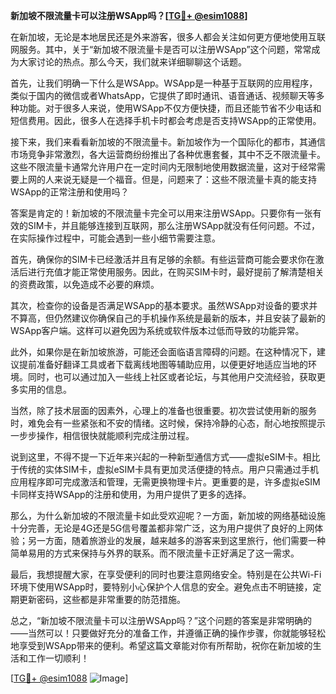 **新加坡不限流量卡可以注册WSApp吗？[[TG💪+ @esim1088](https://t.me/s/esim1088)]**

在新加坡，无论是本地居民还是外来游客，很多人都会关注如何更方便地使用互联网服务。其中，关于“新加坡不限流量卡是否可以注册WSApp”这个问题，常常成为大家讨论的热点。那么今天，我们就来详细聊聊这个话题。

首先，让我们明确一下什么是WSApp。WSApp是一种基于互联网的应用程序，类似于国内的微信或者WhatsApp，它提供了即时通讯、语音通话、视频聊天等多种功能。对于很多人来说，使用WSApp不仅方便快捷，而且还能节省不少电话和短信费用。因此，很多人在选择手机卡时都会考虑是否支持WSApp的正常使用。

接下来，我们来看看新加坡的不限流量卡。新加坡作为一个国际化的都市，其通信市场竞争非常激烈，各大运营商纷纷推出了各种优惠套餐，其中不乏不限流量卡。这些不限流量卡通常允许用户在一定时间内无限制地使用数据流量，这对于经常需要上网的人来说无疑是一个福音。但是，问题来了：这些不限流量卡真的能支持WSApp的正常注册和使用吗？

答案是肯定的！新加坡的不限流量卡完全可以用来注册WSApp。只要你有一张有效的SIM卡，并且能够连接到互联网，那么注册WSApp就没有任何问题。不过，在实际操作过程中，可能会遇到一些小细节需要注意。

首先，确保你的SIM卡已经激活并且有足够的余额。有些运营商可能会要求你在激活后进行充值才能正常使用服务。因此，在购买SIM卡时，最好提前了解清楚相关的资费政策，以免造成不必要的麻烦。

其次，检查你的设备是否满足WSApp的基本要求。虽然WSApp对设备的要求并不算高，但仍然建议你确保自己的手机操作系统是最新的版本，并且安装了最新的WSApp客户端。这样可以避免因为系统或软件版本过低而导致的功能异常。

此外，如果你是在新加坡旅游，可能还会面临语言障碍的问题。在这种情况下，建议提前准备好翻译工具或者下载离线地图等辅助应用，以便更好地适应当地的环境。同时，也可以通过加入一些线上社区或者论坛，与其他用户交流经验，获取更多实用的信息。

当然，除了技术层面的因素外，心理上的准备也很重要。初次尝试使用新的服务时，难免会有一些紧张和不安的情绪。这时候，保持冷静的心态，耐心地按照提示一步步操作，相信很快就能顺利完成注册过程。

说到这里，不得不提一下近年来兴起的一种新型通信方式——虚拟eSIM卡。相比于传统的实体SIM卡，虚拟eSIM卡具有更加灵活便捷的特点。用户只需通过手机应用程序即可完成激活和管理，无需更换物理卡片。更重要的是，许多虚拟eSIM卡同样支持WSApp的注册和使用，为用户提供了更多的选择。

那么，为什么新加坡的不限流量卡如此受欢迎呢？一方面，新加坡的网络基础设施十分完善，无论是4G还是5G信号覆盖都非常广泛，这为用户提供了良好的上网体验；另一方面，随着旅游业的发展，越来越多的游客来到这里旅行，他们需要一种简单易用的方式来保持与外界的联系。而不限流量卡正好满足了这一需求。

最后，我想提醒大家，在享受便利的同时也要注意网络安全。特别是在公共Wi-Fi环境下使用WSApp时，要特别小心保护个人信息的安全。避免点击不明链接，定期更新密码，这些都是非常重要的防范措施。

总之，“新加坡不限流量卡可以注册WSApp吗？”这个问题的答案是非常明确的——当然可以！只要做好充分的准备工作，并遵循正确的操作步骤，你就能够轻松地享受到WSApp带来的便利。希望这篇文章能对你有所帮助，祝你在新加坡的生活和工作一切顺利！

[[TG💪+ @esim1088](https://t.me/s/esim1088) ![Image](https://i.postimg.cc/4NQfJmqS/Snipaste-2025-05-13-00-14-12.png)]